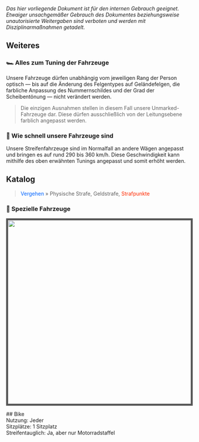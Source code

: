 *Das hier vorliegende Dokument ist für den internen Gebrauch geeignet. Etwaiger unsachgemäßer Gebrauch des Dokumentes beziehungsweise unautorisierte Weitergaben sind verboten und werden mit Disziplinarmaßnahmen getadelt.*

## Weiteres
### 🏎️ Alles zum Tuning der Fahrzeuge
Unsere Fahrzeuge dürfen unabhängig vom jeweiligen Rang der Person optisch — bis auf die Änderung des Felgentypes auf Geländefelgen, die farbliche Anpassung des Nummernschildes und der Grad der Scheibentönung — nicht verändert werden.
> Die einzigen Ausnahmen stellen in diesem Fall unsere Unmarked-Fahrzeuge dar. Diese dürfen ausschließlich von der Leitungsebene farblich angepasst werden.

### 🚀 Wie schnell unsere Fahrzeuge sind
Unsere Streifenfahrzeuge sind im Normalfall an andere Wägen angepasst und bringen es auf rund 290 bis 360 km/h. Diese Geschwindigkeit kann mithilfe des oben erwähnten Tunings angepasst und somit erhöht werden.

## Katalog
> <span style="color:#0064FF">Vergehen</span> » Physische Strafe, Geldstrafe, <span style="color:#ff2a00">Strafpunkte</span>

### 🌟 Spezielle Fahrzeuge
<div style="display:inline-block;vertical-align:top;"><img width="500" src="https://i.ibb.co/ncdwfvC/Bild-2022-02-02-221843.png" style="border:5px solid #555;" /></div>
<div style="display:inline-block;"><p>
## Bike<br />
Nutzung: Jeder<br />
Sitzplätze: 1 Sitzplatz<br />
Streifentauglich: Ja, aber nur Motorradstaffel
</p></div>